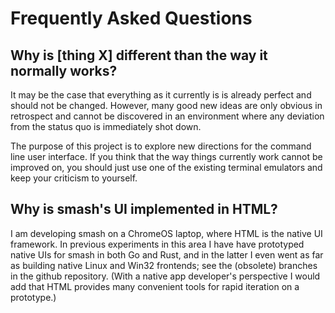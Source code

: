 # Frequently Asked Questions

## Why is [thing X] different than the way it normally works?

It may be the case that everything as it currently is is already perfect and
should not be changed. However, many good new ideas are only obvious in
retrospect and cannot be discovered in an environment where any deviation from
the status quo is immediately shot down.

The purpose of this project is to explore new directions for the command line
user interface. If you think that the way things currently work cannot be
improved on, you should just use one of the existing terminal emulators and keep
your criticism to yourself.

## Why is smash's UI implemented in HTML?

I am developing smash on a ChromeOS laptop, where HTML is the native UI
framework. In previous experiments in this area I have have prototyped native
UIs for smash in both Go and Rust, and in the latter I even went as far as
building native Linux and Win32 frontends; see the (obsolete) branches in the
github repository. (With a native app developer's perspective I would add that
HTML provides many convenient tools for rapid iteration on a prototype.)
